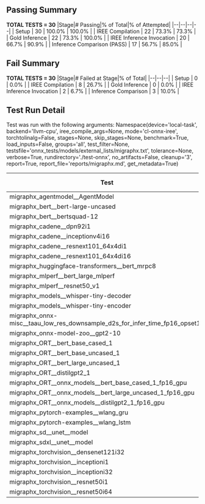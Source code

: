 ## Passing Summary

**TOTAL TESTS = 30**
|Stage|# Passing|% of Total|% of Attempted|
|--|--|--|--|
| Setup | 30 | 100.0% | 100.0% |
| IREE Compilation | 22 | 73.3% | 73.3% |
| Gold Inference | 22 | 73.3% | 100.0% |
| IREE Inference Invocation | 20 | 66.7% | 90.9% |
| Inference Comparison (PASS) | 17 | 56.7% | 85.0% |
## Fail Summary

**TOTAL TESTS = 30**
|Stage|# Failed at Stage|% of Total|
|--|--|--|
| Setup | 0 | 0.0% |
| IREE Compilation | 8 | 26.7% |
| Gold Inference | 0 | 0.0% |
| IREE Inference Invocation | 2 | 6.7% |
| Inference Comparison | 3 | 10.0% |
## Test Run Detail
Test was run with the following arguments:
Namespace(device='local-task', backend='llvm-cpu', iree_compile_args=None, mode='cl-onnx-iree', torchtolinalg=False, stages=None, skip_stages=None, benchmark=True, load_inputs=False, groups='all', test_filter=None, testsfile='onnx_tests/models/external_lists/migraphx.txt', tolerance=None, verbose=True, rundirectory='./test-onnx', no_artifacts=False, cleanup='3', report=True, report_file='reports/migraphx.md', get_metadata=True)

| Test | Exit Status | Mean Benchmark Time (ms) | Notes |
|--|--|--|--|
| migraphx_agentmodel__AgentModel | compilation | None | |
| migraphx_bert__bert-large-uncased | compilation | None | |
| migraphx_bert__bertsquad-12 | compilation | None | |
| migraphx_cadene__dpn92i1 | PASS | 178.9554365289708 | |
| migraphx_cadene__inceptionv4i16 | PASS | 6477.461863930027 | |
| migraphx_cadene__resnext101_64x4di1 | PASS | 327.9590777431925 | |
| migraphx_cadene__resnext101_64x4di16 | PASS | 5111.111934607227 | |
| migraphx_huggingface-transformers__bert_mrpc8 | PASS | 508.13193805515766 | |
| migraphx_mlperf__bert_large_mlperf | Numerics | 514.5831064631541 | |
| migraphx_mlperf__resnet50_v1 | PASS | 91.59354881073038 | |
| migraphx_models__whisper-tiny-decoder | PASS | 32.669577658886 | |
| migraphx_models__whisper-tiny-encoder | compilation | None | |
| migraphx_onnx-misc__taau_low_res_downsample_d2s_for_infer_time_fp16_opset11 | import_model | None | |
| migraphx_onnx-model-zoo__gpt2-10 | compilation | None | |
| migraphx_ORT__bert_base_cased_1 | PASS | 84.17512361137638 | |
| migraphx_ORT__bert_base_uncased_1 | PASS | 90.32160141283555 | |
| migraphx_ORT__bert_large_uncased_1 | PASS | 252.2863952649964 | |
| migraphx_ORT__distilgpt2_1 | compiled_inference | None | |
| migraphx_ORT__onnx_models__bert_base_cased_1_fp16_gpu | Numerics | 87.36380582882298 | |
| migraphx_ORT__onnx_models__bert_large_uncased_1_fp16_gpu | Numerics | 280.21484406458006 | |
| migraphx_ORT__onnx_models__distilgpt2_1_fp16_gpu | compiled_inference | None | |
| migraphx_pytorch-examples__wlang_gru | PASS | 46.861218371325066 | |
| migraphx_pytorch-examples__wlang_lstm | PASS | 17.481657914644064 | |
| migraphx_sd__unet__model | import_model | None | |
| migraphx_sdxl__unet__model | import_model | None | |
| migraphx_torchvision__densenet121i32 | PASS | 1319.631335015098 | |
| migraphx_torchvision__inceptioni1 | PASS | 215.5907679763105 | |
| migraphx_torchvision__inceptioni32 | PASS | 6078.410456577937 | |
| migraphx_torchvision__resnet50i1 | PASS | 86.09816657068829 | |
| migraphx_torchvision__resnet50i64 | PASS | 5189.808548117677 | |
